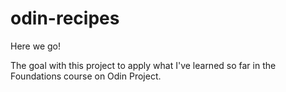 # odin-recipes

Here we go!

The goal with this project to apply what I've learned so far in the Foundations course on Odin Project.